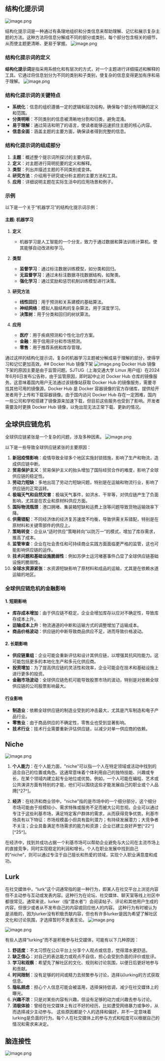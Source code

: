 ## 结构化提示词

![image.png](https://cdn.jsdelivr.net/gh/duanbiao2000/BlogGallery@main/picture/20240609094814.png)


结构化提示词是一种通过有条理地组织和分类信息来帮助理解、记忆和展示复杂主题的方法。这种方法将信息分解成不同的部分或类别，每个部分包含相关的细节，从而使主题更清晰、更易于掌握。
![image.png](https://cdn.jsdelivr.net/gh/duanbiao2000/BlogGallery@main/picture/20240609094825.png)

### 结构化提示词的定义
**结构化提示词**是指采用系统化和有层次的方式，对一个主题进行详细描述和解释的工具。它通过将信息划分为不同的类别和子类别，使复杂的信息变得更加有序和易于理解。
![image.png](https://cdn.jsdelivr.net/gh/duanbiao2000/BlogGallery@main/picture/20240609094910.png)

### 结构化提示词的关键特点
- **系统化**：信息的组织遵循一定的逻辑和层次结构，确保每个部分有明确的定义和范围。
- **分类明晰**：不同类别的信息被清晰地分割和归类，避免混淆。
- **易于理解**：通过简洁和明了的语言，使读者能够迅速抓住主题的核心内容。
- **信息全面**：涵盖主题的主要方面，确保读者得到完整的信息。

### 结构化提示词的组成部分
1. **主题**：概述整个提示词所探讨的主要内容。
2. **定义**：对主题进行简明扼要的定义和解释。
3. **类型**：列出并描述主题的不同类别或变体。
4. **研究方法**：介绍用于研究或分析主题的主要方法和工具。
5. **应用**：详细说明主题在实际生活中的应用场景和例子。

### 示例
以下是一个关于“机器学习”的结构化提示词示例：

#### 主题: 机器学习

1. **定义**
    - 机器学习是人工智能的一个分支，致力于通过数据和算法训练计算机，使其能够自动改进和学习。

2. **类型**
    - **监督学习**：通过标注数据训练模型，如分类和回归。
    - **无监督学习**：通过未标注数据寻找数据结构，如聚类。
    - **强化学习**：通过奖励和惩罚机制训练模型进行决策。

3. **研究方法**
    - **线性回归**：用于预测和关系建模的基础算法。
    - **神经网络**：模拟人脑结构的复杂算法，用于深度学习。
    - **决策树**：用于分类和回归的树状算法。

4. **应用**
    - **医疗**：用于疾病预测和个性化治疗方案。
    - **金融**：用于信用评分和市场预测。
    - **零售**：用于推荐系统和库存管理。

通过这样的结构化提示词，复杂的机器学习主题被分解成易于理解的部分，使得学习和记忆更加高效。## 
Docker Hub 镜像下架
![image.png](https://cdn.jsdelivr.net/gh/duanbiao2000/BlogGallery@main/picture/20240609093253.png)
Docker Hub 镜像下架的原因主要是由于监管问题。SJTUG（上海交通大学 Linux 用户组）在2024年6月6日发布公告称，由于监管原因，即时起中止对 Docker Hub 仓库的镜像服务。这意味着国内用户无法通过该镜像站获取 Docker Hub 的镜像服务，需要寻找其他可用的镜像源。Docker Hub 是 Docker 容器镜像的官方存储库，提供给开发者用于上传和下载容器镜像。由于国内访问 Docker Hub 存在一定困难，国内一些公司和学校搭建了镜像源来加速下载，但目前这些服务也受到了影响。开发者需要及时更换 Docker Hub 镜像，以免出现无法正常下载、更新的情况。



## 全球供应链危机
全球供应链紧张是一个复杂的问题，涉及多种因素。
![image.png](https://cdn.jsdelivr.net/gh/duanbiao2000/BlogGallery@main/picture/20240609093941.png)

以下是一些导致全球供应链紧张的主要原因：

1. **新冠疫情影响**：疫情导致全球多个地区实施封锁措施，影响了生产和物流，造成供应链中断。
2. **贸易保护主义**：贸易保护主义的抬头增加了国际经贸合作的难度，影响了全球供应链的稳定性。
3. **劳动力短缺**：多地出现了劳动力短缺问题，特别是在运输和物流行业，影响了供应链的正常运转。
4. **极端天气和自然灾害**：极端天气事件，如洪水、干旱等，对供应链产生了负面影响，尤其是在农业和原材料供应方面。
5. **国际物流瓶颈**：港口拥堵、集装箱短缺和运费上涨等问题导致货物运输效率下降。
6. **供需错配**：不同经济体的经济复苏速度不均衡，导致供需关系错配，特别是在原材料和关键零部件的供应上。
7. **策略转变**：企业从“适时供应”策略转向“以防万一”的模式，增加了库存需求，推高了成本。
8. **监管审查**：企业在社会责任和可持续商业实践方面面临更严格的监管，这也可能影响供应链的运作。
9. **技术问题和基础设施脆弱性**：例如苏伊士运河堵塞事件凸显了全球供应链基础设施的脆弱性。
10. **全球水资源紧张**：水资源短缺影响了原材料和成品的运输，尤其是在依赖水道运输的地区。
### 全球供应链危机的金融影响

#### 1. 短期影响
- **库存成本增加**：由于供应链不稳定，企业会增加库存以应对不确定性，导致库存成本上升。
- **运输成本上升**：物流通道的中断和运输方式的调整增加了运输成本。
- **商品价格波动**：供应链的中断导致商品供应不足，进而导致价格波动。

#### 2. 长期影响
- **供应链重组**：企业可能会重新评估和设计其供应链，以增强其抗风险能力。这可能包括更多的本地化生产和多元化供应商。
- **投资增加**：为了提高供应链的灵活性和效率，企业可能会在技术和基础设施上进行更多的投资。
- **金融市场波动**：全球供应链危机可能导致股票市场的波动，特别是对依赖全球供应链的公司股票影响最大。

#### 行业影响
- **制造业**：依赖全球供应链的制造业受到的冲击最大，尤其是汽车制造和电子产品行业。
- **零售业**：由于商品供应的不确定性，零售业也受到显著影响。
- **技术行业**：技术行业需要重新评估供应链，以减少对单一供应商的依赖。

## Niche

![image.png](https://cdn.jsdelivr.net/gh/duanbiao2000/BlogGallery@main/picture/20240609094206.png)
1. **个人能力**：在个人能力面，"niche"可以指一个人在特定领域或活动中找到的适合自己的位置或角色。这通常意味着个体利用自己的独特技能、兴趣或专长，在某个领域内建立起专业地位或优势。例如，一个人可能在编程、艺术或公共演讲方面有特别的才能，他们可以围绕这些才能发展自己的职业或个人品牌[^27^]。

2. **经济**：在经济和商业领中，"niche"指的是市场中的一个细分部分，这个细分市场可能由于规模较小、需求特殊或服务不足而被大公司忽视。企业可以通过专注于这些利基市场，满足特定客户群体的需求，从而获得竞争优势。利基市场具有以下特征：市场规模虽小但具有盈利潜力；有持续发展潜力；大竞争者不关注；企业具备满足市场需求的能力和资源；企业已建立良好声誉[^22^][^25^]。

在经济中，找到并成功占据一个利基市场可以帮助企业避免与大公司在主流市场上的直接竞争，同时实现稳定的利润和增长。个人在职业发展中找到自己的“niche”，则可以通过专注于自己擅长和热爱的领域，实现个人职业满意度和成功。

## Lurk
在社交媒体中，“lurk”这个词通常指的是一种行为，即某人在社交平台上浏览内容但不主动参与互动或发表内容。这种行为在论坛、社交媒体、聊天室等线上社区中都很常见。通常来说，lurker（指“潜水者”）会阅读帖子、评论和其他用户生成的内容，但很少或者从不发布自己的内容或回应他人的内容。 这种行为有时被认为是消极的，因为lurker没有积极贡献内容，但也有许多lurker是因为希望了解社区文化和讨论氛围，才选择暂时不发表言论。
![image.png](https://cdn.jsdelivr.net/gh/duanbiao2000/BlogGallery@main/picture/20240609095007.png)


![image.png](https://cdn.jsdelivr.net/gh/duanbiao2000/BlogGallery@main/picture/20240609094944.png)

有些人选择“lurking”而不是积极参与社交媒体，可能有以下几种原因： 
1. **舒适度**：不太习惯在公众平台上分享个人观点或信息，觉得潜水更舒适。 
2. **缺乏信心**：对自己的表达能力或观点不自信，担心会受到负面的评价或批评。 
3. **学习和观察**：希望先了解社区的文化、规则和讨论氛围，以便日后更好地参与和贡献。 
4. **时间限制**：没有足够的时间或精力去频繁参与讨论，选择以lurking的方式获取信息。 
5. **隐私顾虑**：担心个人信息可能会被滥用，选择保持低调，减少在社交媒体上的曝光。 
6. **兴趣不浓**：只是对某些内容有兴趣，但没有足够的动力或兴趣去参与讨论。 
7. **消极体验**：曾经在社交媒体上有过不好的经历，比如遭受网络暴力或争吵，从而选择减少主动参与。 这些原因都是个人的选择和偏好，并不一定意味着lurking是负面的行为。每个人在社交媒体上的参与方式和程度可以根据自己的情况和需求来决定。

## 脑连接性
![image.png](https://cdn.jsdelivr.net/gh/duanbiao2000/BlogGallery@main/picture/20240609094656.png)





